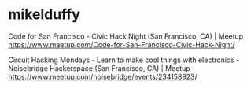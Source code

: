 # mikelduffy

Code for San Francisco - Civic Hack Night (San Francisco, CA) | Meetup
<https://www.meetup.com/Code-for-San-Francisco-Civic-Hack-Night/>  

Circuit Hacking Mondays - Learn to make cool things with electronics - Noisebridge Hackerspace (San Francisco, CA) | Meetup
<https://www.meetup.com/noisebridge/events/234158923/>  